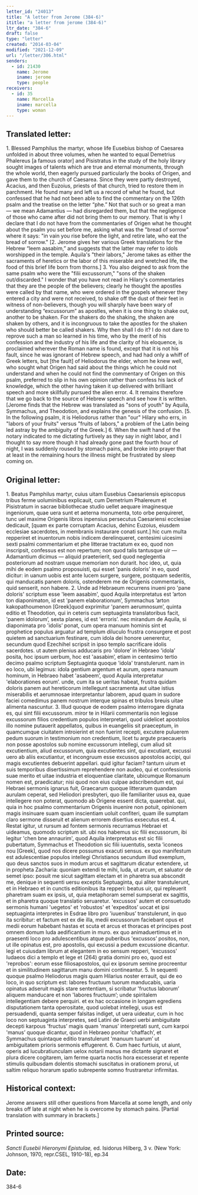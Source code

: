 ```yaml
---
letter_id: "24013"
title: "A letter from Jerome (384-6)"
ititle: "a letter from jerome (384-6)"
ltr_date: "384-6"
draft: false
type: "letter"
created: "2014-03-04"
modified: "2021-12-09"
url: "/letter/306.html"
senders:
  - id: 21430
    name: Jerome
    iname: jerome
    type: people
receivers:
  - id: 35
    name: Marcella
    iname: marcella
    type: woman
---
```

<h2> Translated letter:</h2>1.  Blessed Pamphilus the martyr, whose life Eusebius bishop of Caesarea unfolded in about three volumes, when he wanted to equal Demetrius Phalereus [a famous orator] and Pisistratus in the study of the holy library sought images of talents which are true and eternal monuments, through the whole world, then eagerly pursued particularly the books of Origen, and gave them to the church of Caesarea.  Since they were partly destroyed, Acacius, and then Euzoius, priests of that church, tried to restore them in parchment.  He found many and left us a record of what he found, but confessed that he had not been able to find the commentary on the 126th psalm and the treatise on the letter “phe.”  Not that such or so great a man — we mean Adamantius — had disregarded them, but that the negligence of those who came after did not bring them to our memory.  That is why I declare that I do not have from the commentaries of Origen what he thought about the psalm you set before me, asking what was the "bread of sorrow" where it says:  "in vain you rise before the light, and retire late, who eat the bread of sorrow."
[2.  Jerome gives her various Greek translations for the Hebrew “leem aasabim,” and suggests that the latter may refer to idols worshipped in the temple.  Aquila's "their labors," Jerome takes as either the sacraments of heretics or the labor of this miserable and wretched life, the food of this brief life born from thorns.]
3.  You also deigned to ask from the same psalm who were the "filii excussorum," "sons of the shaken out/discarded."  I wonder that you have not read in Hilary's commentaries that they are the people of the believers; clearly he thought the apostles were called by that name, who were ordered in the gospels whenever they entered a city and were not received, to shake off the dust of their feet in witness of non-believers, though you will sharply have been wary of understanding “excussorum” as apostles, when it is one thing to shake out, another to be shaken.  For the shakers do the shaking, the shaken are shaken by others, and it is incongruous to take the apostles for the shaken who should better be called shakers.  Why then shall I do it?  I do not dare to reprove such a man so learned in his time, who by the merit of his confession and the industry of his life and the clarity of his eloquence, is proclaimed wherever the Roman name is found, except that it is not his fault, since he was ignorant of Hebrew speech, and had had only a whiff of Greek letters, but [the fault] of Heliodorus the elder, whom he knew well, who sought what Origen had said about the things which he could not understand and when he could not find the commentary of Origen on this psalm, preferred to slip in his own opinion rather than confess his lack of knowledge, which the other having taken it up delivered with brilliant speech and more skillfully pursued the alien error.
4.  It remains therefore that we go back to the source of Hebrew speech and see how it is written.
[Jerome finds that the Hebrew was translated as "sons of youth" by Aquila, Symmachus, and Theodotion, and explains the genesis of the confusion.
[5.  In the following psalm, it is Heliodorus rather than "our" Hilary who errs, in "labors of your fruits" versus "fruits of labors," a problem of the Latin being led astray by the ambiguity of the Greek.]
6.  When the swift hand of the notary indicated to me dictating furtively as they say in night labor, and I thought to say more though it had already gone past the fourth hour of night, I was suddenly roused by stomach pains, and broke into prayer that at least in the remaining hours the illness might be frustrated by sleep coming on.
<h2 class="mt-4"> Original letter:</h2>1. Beatus Pamphilus martyr, cuius uitam Eusebius Caesariensis episcopus tribus ferme uoluminibus explicauit, cum Demetrium Phalereum et Pisistratum in sacrae bibliothecae studio uellet aequare imaginesque ingeniorum, quae uera sunt et aeterna monumenta, toto orbe perquireret, tunc uel maxime Origenis libros inpensius persecutus Caesariensi ecclesiae dedicauit, [quam ex parte corruptam Acacius, dehinc Euzoius, eiusdem ecclesiae sacerdotes, in membranis instaurare conati sunt.] hic cum multa repperiret et inuentorum nobis indicem derelinqueret, centesimi uicesimi sexti psalmi commentarium et phe litterae tractatum ex eo, quod non inscripsit, confessus est non repertum; non quod talis tantusque uir — Adamantium dicimus — aliquid praeterierit, sed quod neglegentia posteriorum ad nostram usque memoriam non durarit. hoc ideo, ut, quia mihi de eodem psalmo proposuisti, qui esset 'panis doloris' in eo, quod dicitur: in uanum uobis est ante lucem surgere, surgere, postquam sederitis, qui manducatis panem doloris, ostenderem me de Origenis commentariis, quid senserit, non habere.
   2. Unde ad Hebraeum recurrens inueni pro 'pane doloris' scriptum esse 'leem aasabim', quod Aquila interpretatus est ’arton ton diaponimaton, id est 'panem elaborationum’, Symmachus ’arton kakopathoumenon [Greek]quod exprimitur 'panem aerumnosum’, quinta editio et Theodotion, qui in ceteris cum septuaginta translatoribus facit, 'panem idolorum’, sexta planes, id est 'erroris’. nec mirandum de Aquila, si diaponimata pro 'idolis’ ponat, cum opera manuum hominis sint et prophetice populus arguatur ad templum diluculo frustra consurgere et post quietem ad sanctuarium festinare, cum idola dei honore uenerentur, secundum quod Ezechihel scripsit in ipso templo sacrificare idolis sacerdotes. ut autem plenius adducaris pro 'dolore’ in Hebraeo 'idola’ posita, hoc ipsum uerbum, hoc est 'aasabim’, etiam in centesimo tertio decimo psalmo scriptum Septuaginta quoque 'idola' transtulerunt. nam in eo loco, ubi legimus: idola gentium argentum et aurum, opera manuum hominum, in Hebraeo habet 'asabeem’, quod Aquila interpretatur 'elaborationes eorum’. unde, cum ita se ueritas habeat, frustra quidam doloris panem aut hereticorum intellegunt sacramenta aut uitae istius miserabilis et aerumnosae interpretantur laborem, apud quam in sudore faciei comedimus panem nostrum interque spinas et tribulos breuis uitae alimenta nascuntur.
3. Illud quoque de eodem psalmo interrogare dignata es, qui sint filii excussorum. miror te in Hilarii commentariis non legisse excussorum filios credentium populos interpretari, quod uidelicet apostolos illo nomine putauerit appellatos, quibus in euangeliis sit praeceptum, in quamcumque ciuitatem introierint et non fuerint recepti, excutere puluerem pedum suorum in testimonium non credentium, licet tu argute praecaueris non posse apostolos sub nomine excussorum intellegi, cum aliud sit excutientium, aliud excussorum, quia excutientes sint, qui excutiant, excussi uero ab aliis excutiantur, et incongruum esse excussos apostolos accipi, qui magis excutientes debuerint appellari. quid igitur faciam? tanturn uirum et suis temporibus disertissimum reprehendere non audeo, qui et confessionis suae merito et uitae industria et eloquentiae claritate, ubicumque Romanum nomen est, praedicatur; nisi quod non eius culpae adscribendum est, qui Hebraei sermonis ignarus fuit, Graecarum quoque litterarum quandam aurulam ceperat, sed Heliodori presbyteri, quo ille familiariter usus ea, quae intellegere non poterat, quomodo ab Origene essent dicta, quaerebat. qui, quia in hoc psalmo commentarium Origenis inuenire non potuit, opinionem magis insinuare suam quam inscientiam uoluit confiteri, quam ille sumptam claro sermone disseruit et alienum errorem disertius exsecutus est.
4. Restat igitur, ut rursum ad fontem sermonis recurramus Hebraei et uideamus, quomodo scriptum sit. ubi nos habemus sic filii excussorum, ibi legitur 'chen bne annaurim', quod Aquila interpretatus est sic filii pubertatum, Symmachus et Theodotion sic filii iuuentutis, sexta ’iconeos nou [Greek], quod nos dicere possumus exacuti sensus. ex quo manifestum est adulescentiae populos intellegi Christianos secundum illud exemplum, quo deus sanctos suos in modum arcus et sagittarum dicatur extendere, ut in propheta Zacharia: quoniam  extendi te mihi, Iuda, ut arcum, et saluator de semet ipso: posuit me sicut sagittam electam et in pharetra sua abscondit me, denique in sequenti uersu exceptis Septuaginta, qui aliter transtulerunt, et in Hebraeo et in cunctis editionibus ita repperi: beatus uir, qui repleuerit pharetram suam ex ipsis, ut, quia metaphoram semel sumpserat ex sagittis, et in pharetra quoque translatio seruaretur. 'excussos' autem et consuetudo sermonis humani 'uegetos' et 'robustos' et 'expeditos’ uocat et ipsi septuaginta interpretes in Esdrae libro pro 'iuuenibus’ transtulerunt, in quo ita scribitur: et factum est ex die illa, medii excussorum faciebant opus et medii eorum habebant hastas et scuta et arcus et thoracas et principes post omnem domum Iuda aedificantium in muro. ex quo animaduertimus et in praesenti loco pro adulescentibus atque puberibus 'excussos’ positos, non, ut ille opinatus est, pro apostolis, qui excussi a pedum excussione dicantur. legi et cuiusdam librum at elegantem in eo sensum repperi, 'excussos' Iudaeos dici a templo et lege et (264) gratia domini pro eo, quod est 'reprobos': eorum esse filiosapostolos, qui ex ipsorum semine procreentur et in similitudinem sagittarum manu domini contineantur.
5. In sequenti quoque psalmo Heliodorus magis quam Hilarius noster errauit, qui de eo loco, in quo scriptum est: labores fructuum tuorum manducabis, uaria opinatus adseruit magis stare sententiam, si scribatur 'fructus laborum’ aliquem manducare et non 'labores fructuum’; unde spiritalem intellegentiam debere perquiri. et ex hac occasione in longam egrediens disputationem tanta operositate, quod uolebat intellegi, usus est persuadendi, quanta semper falsitas indiget, ut uera uideatur, cum in hoc loco non septuaginta interpretes, sed Latini de Graeci uerbi ambiguitate decepti karpous 'fructus’ magis quam 'manus’ interpretati sunt, cum karpoi 'manus’ quoque dicantur, quod in Hebraeo ponitur 'chaffach’, et Symmachus quintaque editio transtulerunt 'manuum tuarum’ ut ambiguitatem prioris sermonis effugerent.
6. Cum haec furtiuis, ut aiunt, operis ad lucubratiunculam uelox notarii manus me dictante signaret et plura dicere cogitarem, iam ferme quarta noctis hora excesserat et repente stimulis quibusdam dolentis stomachi suscitatus in orationem prorui, ut saltim reliquo horarum spatio subrepente somno frustraretur infirmitas.
<h2 class="mt-4"> Historical context:</h2>Jerome answers still other questions from Marcella at some length, and only breaks off late at night when he is overcome by stomach pains.  [Partial translation with summary in brackets.]
<h2 class="mt-4"> Printed source:</h2><p><em>Sancti Eusebii Hieronymi Epistulae,</em> ed. Isidorus Hilberg, 3 v. (New York: Johnson, 1970, repr.CSEL, 1910-18), ep.34</p><h2 class="mt-4"> Date:</h2>384-6